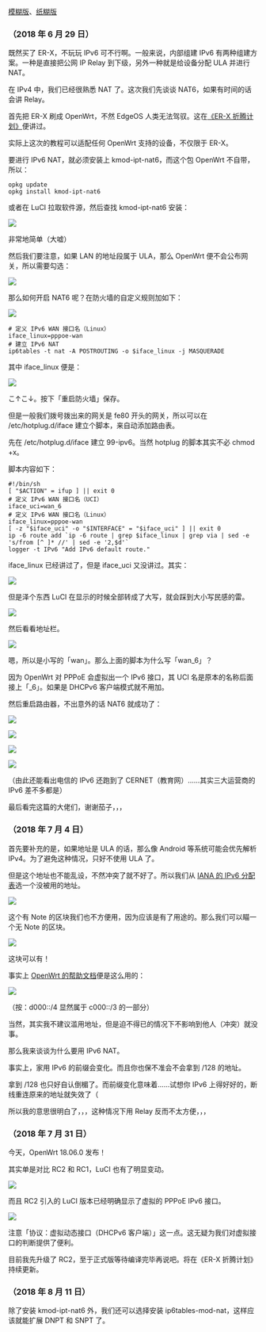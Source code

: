 [模糊版](https://www.mohu.club/article/140)、[纸糊版](https://zhuanlan.zhihu.com/p/38680594)

### （2018 年 6 月 29 日）
既然买了 ER-X，不玩玩 IPv6 可不行啊。一般来说，内部组建 IPv6 有两种组建方案。一种是直接把公网 IP Relay 到下级，另外一种就是给设备分配 ULA 并进行 NAT。

在 IPv4 中，我们已经很熟悉 NAT 了。这次我们先谈谈 NAT6，如果有时间的话会讲 Relay。

首先把 ER-X 刷成 OpenWrt，不然 EdgeOS 人类无法驾驭。这在[《ER-X 折腾计划》](https://github.com/mrhso/IshisashiWebsite/blob/master/%E6%97%A5%E5%B8%B8/ER-X%20%E6%8A%98%E8%85%BE%E8%AE%A1%E5%88%92.md)便讲过。

实际上这次的教程可以适配任何 OpenWrt 支持的设备，不仅限于 ER-X。

要进行 IPv6 NAT，就必须安装上 kmod-ipt-nat6，而这个包 OpenWrt 不自带，所以：

```
opkg update
opkg install kmod-ipt-nat6
```

或者在 LuCI 拉取软件源，然后查找 kmod-ipt-nat6 安装：

![](https://img.vim-cn.com/13/f92a22124d0ecbb556c2dab4b4861ad90b3afc.png)

非常地简单（大嘘）

然后我们要注意，如果 LAN 的地址段属于 ULA，那么 OpenWrt 便不会公布网关，所以需要勾选：

![](https://img.vim-cn.com/f0/0fec0dfb0bb1d6c7aa2eca3e8a23ae5622fcb8.png)

那么如何开启 NAT6 呢？在防火墙的自定义规则加如下：

![](https://img.vim-cn.com/f7/3ed466cbc46e91dd4b46d0bbe6783dc970ef71.png)

```
# 定义 IPv6 WAN 接口名（Linux）
iface_linux=pppoe-wan
# 建立 IPv6 NAT
ip6tables -t nat -A POSTROUTING -o $iface_linux -j MASQUERADE
```

其中 iface_linux 便是：

![](https://img.vim-cn.com/85/24a418f6bb9b221e43e6686fda5b643ac2d025.png)

こ↑こ↓。按下「重启防火墙」保存。

但是一般我们拨号拨出来的网关是 fe80 开头的网关，所以可以在 /etc/hotplug.d/iface 建立个脚本，来自动添加路由表。

先在 /etc/hotplug.d/iface 建立 99-ipv6。当然 hotplug 的脚本其实不必 chmod +x。

脚本内容如下：

```
#!/bin/sh
[ "$ACTION" = ifup ] || exit 0
# 定义 IPv6 WAN 接口名（UCI）
iface_uci=wan_6
# 定义 IPv6 WAN 接口名（Linux）
iface_linux=pppoe-wan
[ -z "$iface_uci" -o "$INTERFACE" = "$iface_uci" ] || exit 0
ip -6 route add `ip -6 route | grep $iface_linux | grep via | sed -e 's/from [^ ]* //' | sed -e '2,$d'`
logger -t IPv6 "Add IPv6 default route."
```

iface_linux 已经讲过了，但是 iface_uci 又没讲过。其实：

![](https://img.vim-cn.com/a1/f96c89a7e60b660c95987cda206caac87f66ba.png)

但是泽个东西 LuCI 在显示的时候全部转成了大写，就会踩到大小写民感的雷。

![](https://img.vim-cn.com/ec/7ef60fc2179e937976eebcfeb3ba569e2a01b4.png)

然后看看地址栏。

![](https://img.vim-cn.com/d8/5cba7e1299b09271f2bb171eaad071969f1d10.png)

嗯，所以是小写的「wan」。那么上面的脚本为什么写「wan_6」？

因为 OpenWrt 对 PPPoE 会虚拟出一个 IPv6 接口，其 UCI 名是原本的名称后面接上「_6」。如果是 DHCPv6 客户端模式就不用加。

然后重启路由器，不出意外的话 NAT6 就成功了：

![](https://img.vim-cn.com/46/83e0f269320f8fb259f92ae81bec872248914d.png)

![](https://img.vim-cn.com/60/12fd6b60bf09691d243a15cefdf15b80460629.png)

![](https://img.vim-cn.com/73/9ea7a59d6507e12a432e5047d6561dfdc0cc10.png)

![](https://img.vim-cn.com/23/060853ac45cff4101aa3c532a42afbf3086fe2.png)

（由此还能看出电信的 IPv6 还跑到了 CERNET（教育网）……其实三大运营商的 IPv6 差不多都是）

最后看完这篇的大佬们，谢谢茄子，，，

### （2018 年 7 月 4 日）
首先要补充的是，如果地址是 ULA 的话，那么像 Android 等系统可能会优先解析 IPv4。为了避免这种情况，只好不使用 ULA 了。

但是这个地址也不能乱设，不然冲突了就不好了。所以我们从 [IANA 的 IPv6 分配表](https://www.iana.org/assignments/ipv6-address-space/ipv6-address-space.xhtml)选一个没被用的地址。

![](https://img.vim-cn.com/20/817d04362c06bdcff4f90d0f8c5f34f50b5e5a.png)

这个有 Note 的区块我们也不方便用，因为应该是有了用途的。那么我们可以瞄一个无 Note 的区块。

![](https://img.vim-cn.com/2b/eaa729f6ec3cd8dabd9b5909f6f49809ca025d.png)

这块可以有！

事实上 [OpenWrt 的帮助文档](https://openwrt.org/docs/guide-user/network/ipv6/ipv6.nat6)便是这么用的：

![](https://img.vim-cn.com/ec/6d4288411f93213b2f18914bc6fce14c8fb13b.png)

（按：d000::/4 显然属于 c000::/3 的一部分）

当然，其实我不建议滥用地址，但是迫不得已的情况下不影响到他人（冲突）就没事。

那么我来谈谈为什么要用 IPv6 NAT。

事实上，家用 IPv6 的前缀会变化。而且你也保不准会不会拿到 /128 的地址。

拿到 /128 也只好自认倒楣了。而前缀变化意味着……试想你 IPv6 上得好好的，断线重连原来的地址就失效了（

所以我的意思很明白了，，，这种情况下用 Relay 反而不太方便，，，

### （2018 年 7 月 31 日）
今天，OpenWrt 18.06.0 发布！

其实单是对比 RC2 和 RC1，LuCI 也有了明显变动。

![](https://img.vim-cn.com/12/c53d5b324bf2b172b71997b9da1599e1ff72be.png)

而且 RC2 引入的 LuCI 版本已经明确显示了虚拟的 PPPoE IPv6 接口。

![](https://img.vim-cn.com/2f/229879d2a11e38995a5f7875715a52b0539f09.png)

注意「协议：虚拟动态接口（DHCPv6 客户端）」这一点。这无疑为我们对虚拟接口的判断提供了便利。

目前我先升级了 RC2，至于正式版等待编译完毕再说吧。将在《ER-X 折腾计划》持续更新。

### （2018 年 8 月 11 日）
除了安装 kmod-ipt-nat6 外，我们还可以选择安装 ip6tables-mod-nat，这样应该就能扩展 DNPT 和 SNPT 了。
